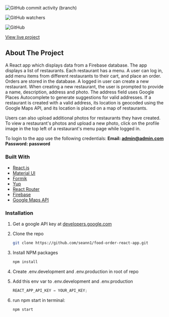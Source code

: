![GitHub commit activity (branch)](https://img.shields.io/github/commit-activity/w/seann1/food-order-react-app?style=plastic)

![GitHub watchers](https://img.shields.io/github/watchers/seann1/food-order-react-app?style=social)

![GitHub](https://img.shields.io/github/license/seann1/food-order-react-app)

[View live project](https://food-order-app-d078d.web.app/)

## About The Project

A React app which displays data from a Firebase database. The app displays a list of restaurants. Each restaurant has a menu. A user can log in, add menu items from different restaurants to their cart, and place an order. Orders are stored in the database. A logged in user can create a new restaurant. When creating a new restaurant, the user is prompted to provide a name, description, address and photo. The address field uses Google Places Autocomplete to generate suggestions for valid addresses. If a restaurant is created with a valid address, its location is geocoded using the Google Maps API, and its location is placed on a map of restaurants.

Users can also upload additional photos for restaurants they have created. To view a restaurant's photos and upload a new photo, click on the profile image in the top left of a restaurant's menu page while logged in.

To login to the app use the following credentials:
**Email: admin@admin.com**
**Password: password**

### Built With

- [React.js](https://reactjs.org/)
- [Material UI](https://mui.com/)
- [Formik](https://formik.org/)
- [Yup](https://github.com/jquense/yup)
- [React Router](https://reactrouter.com/)
- [Firebase](https://firebase.google.com/)
- [Google Maps API](https://developers.google.com/maps)

### Installation

1. Get a google API key at [developers.google.com](https://developers.google.com/maps/documentation/javascript/get-api-key)
2. Clone the repo
   ```sh
   git clone https://github.com/seann1/food-order-react-app.git
   ```
3. Install NPM packages
   ```sh
   npm install
   ```
4. Create .env.development and .env.production in root of repo

5. Add this env var to .env.development and .env.production

   ```js
   REACT_APP_API_KEY = YOUR_API_KEY;
   ```

6. run npm start in terminal:
   ```sh
   npm start
   ```

